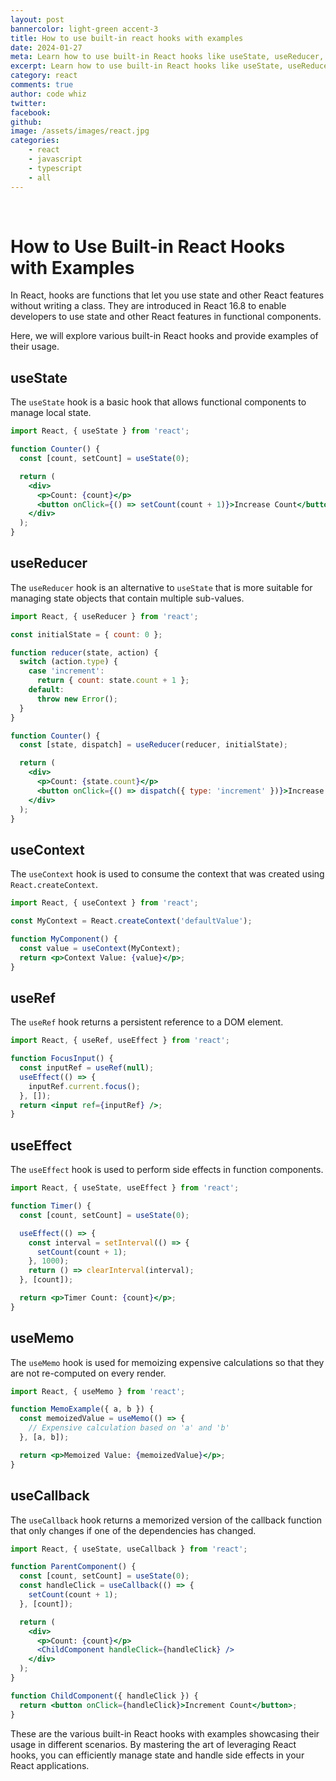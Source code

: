```yaml
---
layout: post
bannercolor: light-green accent-3
title: How to use built-in react hooks with examples
date: 2024-01-27
meta: Learn how to use built-in React hooks like useState, useReducer, useContext, useRef, useEffect, useMemo, and useCallback with examples. Understand their usage in various scenarios, and master the art of leveraging React hooks for efficient state management and side effects handling in your applications.
excerpt: Learn how to use built-in React hooks like useState, useReducer, useContext, useRef, useEffect, useMemo, and useCallback with examples. Understand their usage in various scenarios, and master the art of leveraging React hooks for efficient state management and side effects handling in your applications.
category: react
comments: true
author: code whiz
twitter: 
facebook: 
github: 
image: /assets/images/react.jpg
categories:
    - react
    - javascript
    - typescript
    - all
---
```

 &nbsp;
# How to Use Built-in React Hooks with Examples

In React, hooks are functions that let you use state and other React features without writing a class. They are introduced in React 16.8 to enable developers to use state and other React features in functional components.

Here, we will explore various built-in React hooks and provide examples of their usage.

## useState

The `useState` hook is a basic hook that allows functional components to manage local state.

```jsx
import React, { useState } from 'react';

function Counter() {
  const [count, setCount] = useState(0);

  return (
    <div>
      <p>Count: {count}</p>
      <button onClick={() => setCount(count + 1)}>Increase Count</button>
    </div>
  );
}
```

## useReducer

The `useReducer` hook is an alternative to `useState` that is more suitable for managing state objects that contain multiple sub-values.

```jsx
import React, { useReducer } from 'react';

const initialState = { count: 0 };

function reducer(state, action) {
  switch (action.type) {
    case 'increment':
      return { count: state.count + 1 };
    default:
      throw new Error();
  }
}

function Counter() {
  const [state, dispatch] = useReducer(reducer, initialState);

  return (
    <div>
      <p>Count: {state.count}</p>
      <button onClick={() => dispatch({ type: 'increment' })}>Increase Count</button>
    </div>
  );
}
```

## useContext

The `useContext` hook is used to consume the context that was created using `React.createContext`.

```jsx
import React, { useContext } from 'react';

const MyContext = React.createContext('defaultValue');

function MyComponent() {
  const value = useContext(MyContext);
  return <p>Context Value: {value}</p>;
}
```

## useRef

The `useRef` hook returns a persistent reference to a DOM element.

```jsx
import React, { useRef, useEffect } from 'react';

function FocusInput() {
  const inputRef = useRef(null);
  useEffect(() => {
    inputRef.current.focus();
  }, []);
  return <input ref={inputRef} />;
}
```

## useEffect

The `useEffect` hook is used to perform side effects in function components.

```jsx
import React, { useState, useEffect } from 'react';

function Timer() {
  const [count, setCount] = useState(0);

  useEffect(() => {
    const interval = setInterval(() => {
      setCount(count + 1);
    }, 1000);
    return () => clearInterval(interval);
  }, [count]);

  return <p>Timer Count: {count}</p>;
}
```

## useMemo

The `useMemo` hook is used for memoizing expensive calculations so that they are not re-computed on every render.

```jsx
import React, { useMemo } from 'react';

function MemoExample({ a, b }) {
  const memoizedValue = useMemo(() => {
    // Expensive calculation based on 'a' and 'b'
  }, [a, b]);

  return <p>Memoized Value: {memoizedValue}</p>;
}
```

## useCallback

The `useCallback` hook returns a memorized version of the callback function that only changes if one of the dependencies has changed.

```jsx
import React, { useState, useCallback } from 'react';

function ParentComponent() {
  const [count, setCount] = useState(0);
  const handleClick = useCallback(() => {
    setCount(count + 1);
  }, [count]);

  return (
    <div>
      <p>Count: {count}</p>
      <ChildComponent handleClick={handleClick} />
    </div>
  );
}

function ChildComponent({ handleClick }) {
  return <button onClick={handleClick}>Increment Count</button>;
}
```

These are the various built-in React hooks with examples showcasing their usage in different scenarios. By mastering the art of leveraging React hooks, you can efficiently manage state and handle side effects in your React applications.